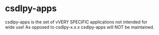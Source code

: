 # csdlpy-apps
csdlpy-apps is the set of vVERY SPECIFIC applications not intended for wide use!
As opposed to csdlpy-x.x.x csdlpy-apps will NOT be maintained.
